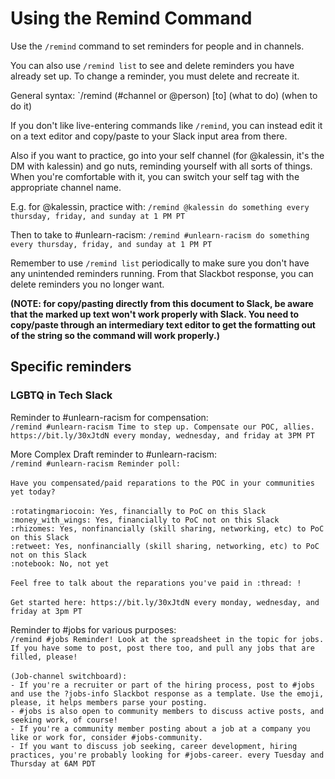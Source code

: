 # Using the Remind Command
Use the `/remind` command to set reminders for people and in channels. 

You can also use `/remind list` to see and delete reminders you have already set up. To change a reminder, you must delete and recreate it.

General syntax:
`/remind (#channel or @person) [to] (what to do) (when to do it)

If you don't like live-entering commands like `/remind`, you can instead edit it on a text editor and copy/paste to your Slack input area from there.

Also if you want to practice, go into your self channel (for @kalessin, it's the DM with kalessin) and go nuts, reminding yourself with all sorts of things. When you're comfortable with it, you can switch your self tag with the appropriate channel name.

E.g. for @kalessin, practice with:
`/remind @kalessin do something every thursday, friday, and sunday at 1 PM PT`

Then to take to #unlearn-racism:
`/remind #unlearn-racism do something every thursday, friday, and sunday at 1 PM PT`

Remember to use `/remind list` periodically to make sure you don't have any unintended reminders running. From that Slackbot response, you can delete reminders you no longer want.

**(NOTE: for copy/pasting directly from this document to Slack, be aware that the marked up text won't work properly with Slack. You need to copy/paste through an intermediary text editor to get the formatting out of the string so the command will work properly.)**

## Specific reminders
### LGBTQ in Tech Slack
Reminder to #unlearn-racism for compensation:<br />
`/remind #unlearn-racism Time to step up. Compensate our POC, allies. https://bit.ly/30xJtdN every monday, wednesday, and friday at 3PM PT`

More Complex Draft reminder to #unlearn-racism:<br />
`/remind #unlearn-racism Reminder poll:`<br />
<br />
`Have you compensated/paid reparations to the POC in your communities yet today?`<br />
<br />
`:rotatingmariocoin: Yes, financially to PoC on this Slack`<br />
`:money_with_wings: Yes, financially to PoC not on this Slack`<br />
`:rhizomes: Yes, nonfinancially (skill sharing, networking, etc) to PoC on this Slack`<br />
`:retweet: Yes, nonfinancially (skill sharing, networking, etc) to PoC not on this Slack`<br />
`:notebook: No, not yet`<br />
<br />
`Feel free to talk about the reparations you've paid in :thread: !`<br />
<br />
`Get started here: https://bit.ly/30xJtdN every monday, wednesday, and friday at 3pm PT`<br />

Reminder to #jobs for various purposes:<br />
`/remind #jobs Reminder! Look at the spreadsheet in the topic for jobs. If you have some to post, post there too, and pull any jobs that are filled, please!`<br />
<br />
`(Job-channel switchboard):`<br />
`- If you're a recruiter or part of the hiring process, post to #jobs and use the ?jobs-info Slackbot response as a template. Use the emoji, please, it helps members parse your posting.`<br />
`- #jobs is also open to community members to discuss active posts, and seeking work, of course!`<br />
`- If you're a community member posting about a job at a company you like or work for, consider #jobs-community.`<br />
`- If you want to discuss job seeking, career development, hiring practices, you're probably looking for #jobs-career. every Tuesday and Thursday at 6AM PDT`<br />
